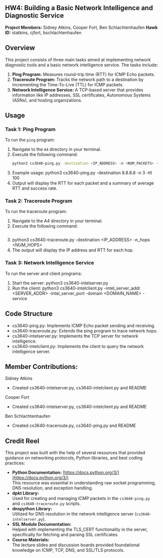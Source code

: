 ## HW4: Building a Basic Network Intelligence and Diagnostic Service
**Project Members:** Sidney Atkins, Cooper Fort, Ben Schlachtenhaufen
**Hawk ID:** statkins, cjfort, bschlachtenhaufen

## Overview
This project consists of three main tasks aimed at implementing network diagnostic tools and a basic network intelligence service. The tasks include:
1. **Ping Program:** Measures round-trip time (RTT) for ICMP Echo packets.
2. **Traceroute Program:** Tracks the network path to a destination by incrementing the Time-To-Live (TTL) for ICMP packets.
3. **Network Intelligence Service:** A TCP-based server that provides information like IP addresses, SSL certificates, Autonomous Systems (ASNs), and hosting organizations.

## Usage

### Task 1: Ping Program
To run the `ping` program:
1. Navigate to the `A4` directory in your terminal.
2. Execute the following command:
   ```bash
   python3 cs3640-ping.py -destination <IP_ADDRESS> -n <NUM_PACKETS> -ttl <TTL_VALUE>
3. Example usage:
    python3 cs3640-ping.py -destination 8.8.8.8 -n 3 -ttl 100
4. Output will display the RTT for each packet and a summary of average RTT and success rate.

### Task 2: Traceroute Program
To run the traceroute program:
1. Navigate to the A4 directory in your terminal.
2. Execute the following command:
   ```bash
3. python3 cs3640-traceroute.py -destination <IP_ADDRESS> -n_hops <NUM_HOPS>
4. The output will display the IP address and RTT for each hop.

### Task 3: Network Intelligence Service
To run the server and client programs:
1. Start the server:
    python3 cs3640-intelserver.py
2. Run the client:
    python3 cs3640-intelclient.py -intel_server_addr <SERVER_ADDR> -intel_server_port <PORT> -domain <DOMAIN_NAME> -service <SERVICE>

## Code Structure
- cs3640-ping.py: Implements ICMP Echo packet sending and receiving.
- cs3640-traceroute.py: Extends the ping program to trace network hops.
- cs3640-intelserver.py: Implements the TCP server for network intelligence.
- cs3640-intelclient.py: Implements the client to query the network intelligence server.

## Member Contributions:

Sidney Atkins

- Created cs3640-intelserver.py, cs3640-intelclient.py and README

Cooper Fort

- Created cs3640-intelserver.py, cs3640-intelclient.py and README

Ben Schlachtenhaufen

- Created cs3640-traceroute.py, cs3640-ping.py and README

## Credit Reel
This project was built with the help of several resources that provided guidance on networking protocols, Python libraries, and best coding practices:

- **Python Documentation:** [https://docs.python.org/3/](https://docs.python.org/3/)  
  This resource was essential in understanding raw socket programming, DNS resolution, and exception handling.
- **dpkt Library:**  
  Used for creating and managing ICMP packets in the `cs3640-ping.py` and `cs3640-traceroute.py` scripts.
- **dnspython Library:**  
  Utilized for DNS resolution in the network intelligence server (`cs3640-intelserver.py`).
- **SSL Module Documentation:**  
  Helped with implementing the TLS_CERT functionality in the server, specifically for fetching and parsing SSL certificates.
- **Course Materials:**  
  The lecture slides and discussion boards provided foundational knowledge on ICMP, TCP, DNS, and SSL/TLS protocols.
